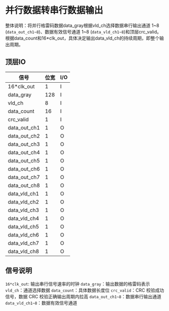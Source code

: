 # 并行数据转串行数据输出

整体说明：将并行格雷码数据data_gray根据vld_ch选择数据串行输出通道 1~8 (`data_out_ch1~8`)、数据有效信号通道 1~8 (`data_vld_ch1~8`)和顶层crc_valid。根据data_count和16*clk_out，具体决定输出data_vld_ch的持续周期，即整个输出周期。

## 顶层IO

|信号|位宽|I/O|
|-----|-----|-----|
|16*clk_out|1|I|
|data_gray|128|I|
|vld_ch|8|I|
|data_count|16|I|
|crc_valid|1|I|
|data_out_ch1|1|O|
|data_out_ch2|1|O|
|data_out_ch3|1|O|
|data_out_ch4|1|O|
|data_out_ch5|1|O|
|data_out_ch6|1|O|
|data_out_ch7|1|O|
|data_out_ch8|1|O|
|data_vld_ch1|1|O|
|data_vld_ch2|1|O|
|data_vld_ch3|1|O|
|data_vld_ch4|1|O|
|data_vld_ch5|1|O|
|data_vld_ch6|1|O|
|data_vld_ch7|1|O|
|data_vld_ch8|1|O|

## 信号说明

`16*clk_out`: 输出串行信号速率的时钟
`data_gray`：输出数据的格雷码表示
`vld_ch`：通道选择数据
`data_count`：具体数据长度位
`crc_valid`：CRC 校验成功信号，数据 CRC 校验正确输出周期内拉高
`data_out_ch1~8`：数据串行输出通道
`data_vld_ch1~8`：数据有效信号通道